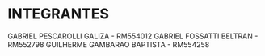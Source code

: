# INTEGRANTES
GABRIEL PESCAROLLI GALIZA - RM554012
GABRIEL FOSSATTI BELTRAN - RM552798
GUILHERME GAMBARAO BAPTISTA - RM554258
